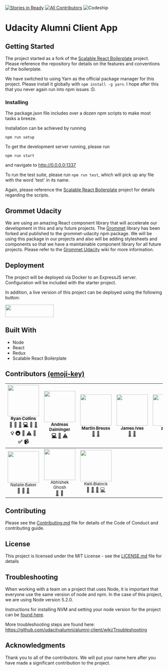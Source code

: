 [![Stories in Ready](https://badge.waffle.io/udacityalumni/alumni-client.png?label=ready&title=Ready)](https://waffle.io/udacityalumni/alumni-client)
[![All Contributors](https://img.shields.io/badge/all_contributors-10-orange.svg?style=flat-square)](#contributors)
![Codeship](https://codeship.com/projects/8f070050-6a46-0134-81cc-160a138cf024/status?branch=master)

# Udacity Alumni Client App

## Getting Started
The project started as a fork of the [Scalable React Boilerplate](https://github.com/RyanCCollins/scalable-react-boilerplate) project.  Please reference the repository for details on the features and conventions of the boilerplate.

We have switched to using Yarn as the official package manager for this project.  Please install it globally with `npm install -g yarn`.  I hope after this that you never again run into npm issues :D.

### Installing
The package.json file includes over a dozen npm scripts to make most tasks a breeze.

Installation can be achieved by running
```
npm run setup
```

To get the development server running, please run
```
npm run start
```

and navigate to http://0.0.0.0:1337

To run the test suite, please run `npm run test`, which will pick up any file with the word 'test' in its name.

Again, please reference the [Scalable React Boilerplate](https://github.com/RyanCCollins/scalable-react-boilerplate) project for details regarding the scripts.

## Grommet Udacity
We are using an amazing React component library that will accelerate our development in this and any future projects.  The [Grommet](http://grommet.io) library has been forked and published to the grommet-udacity npm package.  We will be using this package in our projects and also will be adding stylesheets and components so that we have a maintainable component library for all future projects.  Please refer to the [Grommet Udacity](https://github.com/udacityalumni/alumni-client/wiki/Grommet-Udacity) wiki for more information.

## Deployment
The project will be deployed via Docker to an ExpressJS server.  Configuration will be included with the starter project.

In addition, a live version of this project can be deployed using the following button:

<a href="https://myrskyt.com/container/deploy/https://github.com/udacityalumni/alumni-client"><img src="https://myrskyt.com/static/img/button.jpg" height="40" width="155"></a>

## Built With
- Node
- React
- Redux
- Scalable React Boilerplate

## Contributors [(emoji-key)](https://github.com/kentcdodds/all-contributors#emoji-key)

<!-- ALL-CONTRIBUTORS-LIST:START - Do not remove or modify this section -->
| [<img src="https://avatars.githubusercontent.com/u/13810084?v=3" width="100px;"/><br /><sub>Ryan Collins</sub>](http://www.ryancollins.io)<br />💁 📝 [🐛](https://github.com/udacityalumni/alumni-client/issues?q=author%3ARyanCCollins) [💻](https://github.com/udacityalumni/alumni-client/commits?author=RyanCCollins) 🎨 [📖](https://github.com/udacityalumni/alumni-client/commits?author=RyanCCollins) 💡 🚇 👀 [⚠️](https://github.com/udacityalumni/alumni-client/commits?author=RyanCCollins) 🔧 ✅ 📹 | [<img src="https://avatars.githubusercontent.com/u/13679375?v=3" width="100px;"/><br /><sub>Andreas Daiminger</sub>](https://github.com/adai183)<br />[💻](https://github.com/udacityalumni/alumni-client/commits?author=adai183) [📖](https://github.com/udacityalumni/alumni-client/commits?author=adai183) [⚠️](https://github.com/udacityalumni/alumni-client/commits?author=adai183) | [<img src="https://avatars.githubusercontent.com/u/12371494?v=3" width="100px;"/><br /><sub>Martin Breuss</sub>](https://github.com/martin-martin)<br />[🐛](https://github.com/udacityalumni/alumni-client/issues?q=author%3Amartin-martin) [📖](https://github.com/udacityalumni/alumni-client/commits?author=martin-martin) | [<img src="https://avatars.githubusercontent.com/u/10888441?v=3" width="100px;"/><br /><sub>James Ives</sub>](http://jamesiv.es)<br />[🐛](https://github.com/udacityalumni/alumni-client/issues?q=author%3AJamesIves) [📖](https://github.com/udacityalumni/alumni-client/commits?author=JamesIves) | [<img src="https://avatars.githubusercontent.com/u/10746052?v=3" width="100px;"/><br /><sub>zhangs</sub>](https://github.com/zhangtreefish)<br />💁 [📖](https://github.com/udacityalumni/alumni-client/commits?author=zhangtreefish) | [<img src="https://avatars.githubusercontent.com/u/5884696?v=3" width="100px;"/><br /><sub>Jacob Bryan</sub>](http://jakebryan.me)<br />💁 [🐛](https://github.com/udacityalumni/alumni-client/issues?q=author%3Abryanj4) [📖](https://github.com/udacityalumni/alumni-client/commits?author=bryanj4) | [<img src="https://avatars.githubusercontent.com/u/9114274?v=3" width="100px;"/><br /><sub>Akshay Dahiya</sub>](http://typingeek.com)<br />💁 |
| :---: | :---: | :---: | :---: | :---: | :---: | :---: |
| [<img src="https://avatars.githubusercontent.com/u/18745343?v=3" width="100px;"/><br /><sub>Natalie Baker</sub>](http://baker-natalie.github.io)<br />💁 🎨 [📖](https://github.com/udacityalumni/alumni-client/commits?author=baker-natalie) | [<img src="https://avatars.githubusercontent.com/u/19292575?v=3" width="100px;"/><br /><sub>Abhishek Ghosh</sub>](https://in.linkedin.com/in/abhishek-ghosh-31280617)<br />[📖](https://github.com/udacityalumni/alumni-client/commits?author=ghoshabhi) 📢 | [<img src="https://avatars.githubusercontent.com/u/2024584?v=3" width="100px;"/><br /><sub>Kelli Blalock</sub>](https://www.linkedin.com/in/kelliblalock)<br />💁 [📖](https://github.com/udacityalumni/alumni-client/commits?author=kellim) [🐛](https://github.com/udacityalumni/alumni-client/issues?q=author%3Akellim) [💻](https://github.com/udacityalumni/alumni-client/commits?author=kellim) |
<!-- ALL-CONTRIBUTORS-LIST:END -->

## Contributing
Please see the [Contributing.md](https://github.com/udacityalumni/alumni-client/blob/master/CONTRIBUTING.md) file for details of the Code of Conduct and contributing guide.

## License

This project is licensed under the MIT License - see the [LICENSE.md](LICENSE.md) file for details

## Troubleshooting
When working with a team on a project that uses Node, it is important that everyone use the same version of node and npm.
In the case of this project, we are using Node version 5.2.0.

Instructions for installing NVM and setting your node version for the project can be [found here](https://gist.github.com/RyanCCollins/1a5686ff9dd51b72eb2d4dc70aa6c1f4).

More troubleshooting steps are found here: https://github.com/udacityalumni/alumni-client/wiki/Troubleshooting

## Acknowledgments
Thank you to all of the contributors.  We will put your name here after you have made a significant contribution to the project.
